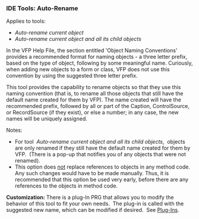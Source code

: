 ﻿### IDE Tools: Auto-Rename

Applies to tools:

*   _Auto-rename current object_
*   _Auto-rename current object and all its child objects_                    

In the VFP Help File, the section entitled 'Object Naming Conventions' provides a recommended format for naming objects - a three letter prefix, based on the type of object, following by some meaningful name. Curiously, when adding new objects to a form or class, VFP does not use this convention by using the suggested three letter prefix.

This tool provides the capability to rename objects so that they use this naming convention (that is, to rename all those objects that still have the default name created for them by VFP). The name created will have the recommended prefix, followed by all or part of the Caption, ControlSource, or RecordSource (if they exist), or else a number; in any case, the new names will be uniquely assigned.

Notes:

*   For tool  _Auto-rename current object and all its child objects_,  objects are only renamed if they still have the default name created for them by VFP.  (There is a pop-up that notifies you of any objects that were not renamed).
*   This option does <span style="text-decoration: underline;">not</span> replace references to objects in any method code. Any such changes would have to be made manually. Thus, it is recommended that this option be used very early, before there are any references to the objects in method code.

**Customization:** There is a plug-In PRG that allows you to modify the behavior of this tool to fit your own needs.  The plug-in is called with the suggested new name, which can be modified if desired.  See [Plug-Ins](pemeditor_tools_plug-in_prgs.md).